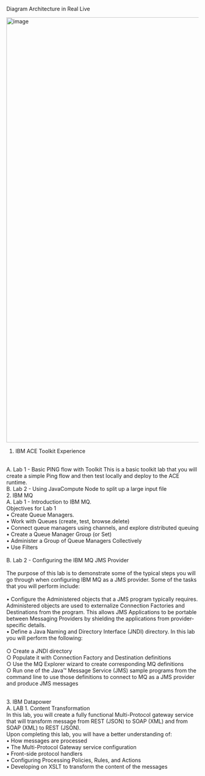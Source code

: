 
Diagram Architecture in Real Live

<img width="1114" alt="image" src="https://github.com/user-attachments/assets/93b835cf-e605-4c52-aaeb-c75c09061c99" />



1. IBM ACE Toolkit Experience
<br>
<t>A. Lab 1 -  Basic PING flow with Toolkit 
<t>This is a basic toolkit lab that you will create a simple Ping flow and then test locally and deploy to the ACE runtime. 
<br>
<t>B. Lab 2 - Using JavaCompute Node to split up a large input file
<br>
2. IBM MQ
<br>
<t>A.  Lab 1 - Introduction to IBM MQ.
    <br>Objectives for Lab 1
	    <br>• Create Queue Managers.
	    <br>• Work with Queues (create, test, browse.delete)
	    <br>• Connect queue managers using channels, and explore distributed queuing
	    <br>• Create a Queue Manager Group (or Set)
	    <br>• Administer a Group of Queue Managers Collectively
	    <br>• Use Filters
<br>
<br>B.  Lab 2 - Configuring the IBM MQ JMS Provider
    <br><br>The purpose of this lab is to demonstrate some of the typical steps you will go through when configuring IBM MQ as a JMS provider. Some of the tasks that you will perform include:
	<br><br>    • Configure the Administered objects that a JMS program typically requires. Administered objects are used to externalize Connection Factories and Destinations from the program. This allows JMS Applications to be portable between Messaging Providers by shielding the applications from provider-specific details.
	    <br>• Define a Java Naming and Directory Interface (JNDI) directory. In this lab you will perform the following:
     <br>
		<br>      ○ Create a JNDI directory
		    <br>  ○ Populate it with Connection Factory and Destination definitions
		      <br>○ Use the MQ Explorer wizard to create corresponding MQ definitions
		      <br>○ Run one of the Java™ Message Service (JMS) sample programs from the command line to use those definitions to connect to MQ as a JMS provider and produce JMS messages
<br>

<br>3. IBM Datapower
<br>
A.  LAB 1. Content Transformation
    <br>In this lab, you will create a fully functional Multi-Protocol gateway service that will transform message from REST (JSON) to SOAP (XML) and from SOAP (XML) to REST (JSON).
    <br>Upon completing this lab, you will have a better understanding of:
	<br>    • How messages are processed
	   <br> • The Multi-Protocol Gateway service configuration
	    <br>• Front-side protocol handlers
	    <br>• Configuring Processing Policies, Rules, and Actions
 <br>     	• Developing on XSLT to transform the content of the messages
